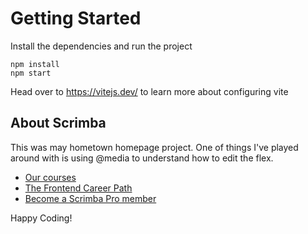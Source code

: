 # Getting Started
Install the dependencies and run the project
```
npm install
npm start
```

Head over to https://vitejs.dev/ to learn more about configuring vite
## About Scrimba

This was may hometown homepage project. One of things I've played around with is using @media to understand how to edit the flex.

- [Our courses](https://scrimba.com/courses)
- [The Frontend Career Path](https://scrimba.com/fullstack-path-c0fullstack)
- [Become a Scrimba Pro member](https://scrimba.com/pricing)

Happy Coding!